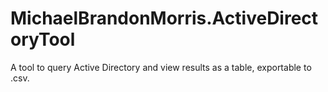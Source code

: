# MichaelBrandonMorris.ActiveDirectoryTool
A tool to query Active Directory and view results as a table, exportable to .csv.
